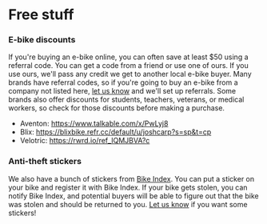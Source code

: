 # Free stuff

### E-bike discounts

If you're buying an e-bike online, you can often save at least $50 using a referral code.
You can get a code from a friend or use one of ours. If you use ours, we'll pass any
credit we get to another local e-bike buyer. Many brands have referral codes, so if you're
going to buy an e-bike from a company not listed here,
[let us know](mailto:hi@ebikelibrarycville.org) and we'll set up referrals. Some brands
also offer discounts for students, teachers, veterans, or medical workers, so check for
those discounts before making a purchase.

- Aventon: https://www.talkable.com/x/PwLyj8
- Blix: https://blixbike.refr.cc/default/u/joshcarp?s=sp&t=cp
- Velotric: https://rwrd.io/ref_IQMJBVA?c

### Anti-theft stickers

We also have a bunch of stickers from [Bike Index](https://bikeindex.org/). You can put a
sticker on your bike and register it with Bike Index. If your bike gets stolen, you can
notify Bike Index, and potential buyers will be able to figure out that the bike was
stolen and should be returned to you. [Let us know](mailto:hi@ebikelibrarycville.org) if
you want some stickers!
